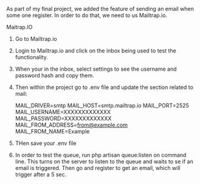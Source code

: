 As part of my final project, we added the feature  of sending an email when some one register.  In order to do that, we need to us 
Mailtrap.io. 

Maitrap.IO
1) Go to Mailtrap.io
2) Login to Mailtrap.io and click on the inbox being used to test the functionality.
3) When your in the inbox, select settings to see the username and password hash and copy them.
4) Then within the project go to .env file and update the section related to mail:

    MAIL_DRIVER=smtp
    MAIL_HOST=smtp.mailtrap.io
    MAIL_PORT=2525
    MAIL_USERNAME=XXXXXXXXXXXXX
    MAIL_PASSWORD=XXXXXXXXXXXXX
    MAIL_FROM_ADDRESS=from@example.com
    MAIL_FROM_NAME=Example

5) THen save your .env file
6) In order to test the queue, run php artisan queue:listen on command line.  This turns on the server to listen to the queue
and waits to se if an email is triggered.
Then go and register to get an email, which will trigger after a 5 sec.